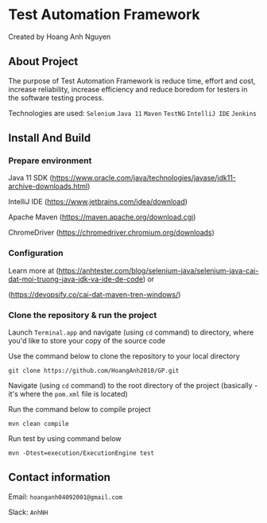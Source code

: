 # Test Automation Framework

Created by Hoang Anh Nguyen

## About Project

The purpose of Test Automation Framework is reduce time, effort and cost, increase reliability, increase efficiency and reduce boredom for testers in the software testing process.

Technologies are used: `Selenium` `Java 11` `Maven` `TestNG` `IntelliJ IDE` `Jenkins`

## Install And Build

### Prepare environment

Java 11 SDK (https://www.oracle.com/java/technologies/javase/jdk11-archive-downloads.html)

IntelliJ IDE (https://www.jetbrains.com/idea/download)

Apache Maven (https://maven.apache.org/download.cgi)

ChromeDriver (https://chromedriver.chromium.org/downloads)

### Configuration

Learn more at (https://anhtester.com/blog/selenium-java/selenium-java-cai-dat-moi-truong-java-jdk-va-ide-de-code) or

(https://devopsify.co/cai-dat-maven-tren-windows/)

### Clone the repository & run the project

Launch `Terminal.app` and navigate (using `cd` command) to directory, where you'd like to store your copy of the source code

Use the command below to clone the repository to your local directory

```
git clone https://github.com/HoangAnh2010/GP.git
```

Navigate (using `cd` command) to the root directory of the project (basically - it's where the `pom.xml` file is located)

Run the command below to compile project

```
mvn clean compile
```

Run test by using command below

```
mvn -Dtest=execution/ExecutionEngine test
```

## Contact information

Email: `hoanganh04092001@gmail.com`

Slack: `AnhNH`
